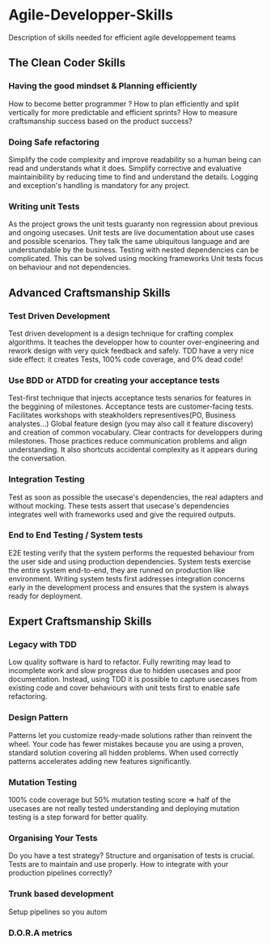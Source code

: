 # Agile-Developper-Skills
Description of skills needed for efficient agile developpement teams

## The Clean Coder Skills

### Having the good mindset & Planning efficiently
 How to become better programmer ?
 How to plan efficiently and split vertically for more predictable and efficient sprints?
 How to measure craftsmanship success based on the product success?
### Doing Safe refactoring
 Simplify the code complexity and improve readability so a human being can read and understands what it does.
 Simplify corrective and evaluative maintainibility by reducing time to find and understand the details.
 Logging and exception's handling is mandatory for any project.
### Writing unit Tests
 As the project grows the unit tests guaranty non regression about previous and ongoing usecases.
 Unit tests are live documentation about use cases and possible scenarios. 
 They talk the same ubiquitous language and are understundable by the business.
 Testing with nested dependencies can be complicated. This can be solved using mocking frameworks
 Unit tests focus on behaviour and not dependencies.

## Advanced Craftsmanship Skills			

### Test Driven Development
 Test driven development is a design technique for crafting complex algorithms. 
 It teaches the developper how to counter over-engineering and rework design with very quick feedback and safely.
 TDD have a very nice side effect: it creates Tests, 100% code coverage, and 0% dead code!
 
### Use BDD or ATDD for creating your acceptance tests
 Test-first technique that injects acceptance tests senarios for features in the beggining of milestones.
 Acceptance tests are customer-facing tests. 
 Facilitates workshops with steakholders representives(PO, Business analystes…)
 Global feature design (you may also call it feature discovery) and creation of common vocabulary.
 Clear contracts for developpers during milestones.
 Those practices reduce communication problems and align understanding. 
 It also shortcuts accidental complexity as it appears during the conversation.
 
### Integration Testing
 Test as soon as possible the usecase's dependencies, the real adapters and without mocking.
 These tests assert that usecase's dependencies integrates well with frameworks used and give the required outputs.
 
### End to End Testing / System tests
 E2E testing verify that the system performs the requested behaviour from the user side and using production dependencies.
 System tests exercise the entire system end-to-end, they are runned on production like environment.
 Writing system tests first addresses integration concerns early in the development process and ensures that the system is always ready  for deployment.
 
## Expert Craftsmanship Skills

### Legacy with TDD
Low quality software is hard to refactor. Fully rewriting may lead to incomplete work and slow progress due to hidden usecases and poor documentation.
Instead, using TDD it is possible to capture usecases from existing code and cover behaviours with unit tests first to enable safe refactoring.

### Design Pattern
Patterns let you customize ready-made solutions rather than reinvent the wheel. 
Your code has fewer mistakes because you are using a proven, standard solution covering all hidden problems.
When used correctly patterns accelerates adding new features significantly.

### Mutation Testing
100% code coverage but 50% mutation testing score => half of the usecases are not really tested
understanding and deploying mutation testing is a step forward for better quality.

### Organising Your Tests
Do you have a test strategy? Structure and organisation of tests is crucial.
Tests are to maintain and use properly. How to integrate with your production pipelines correctly?

### Trunk based development 
Setup pipelines so you autom
### D.O.R.A metrics
